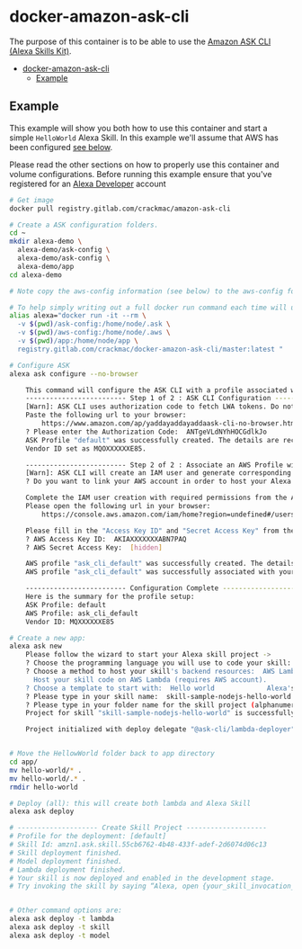 # docker-amazon-ask-cli

The purpose of this container is to be able to use the [Amazon ASK CLI (Alexa Skills Kit)](https://developer.amazon.com/docs/smapi/ask-cli-intro.html#alexa-skills-kit-command-line-interface-ask-cli).

<!-- TOC -->

- [docker-amazon-ask-cli](#docker-amazon-ask-cli)
  - [Example](#example)

<!-- /TOC -->

## Example

This example will show you both how to use this container and start a simple `HelloWorld` Alexa Skill. In this example we'll assume that AWS has been configured [see below](#aws-config-optional). 

Please read the other sections on how to properly use this container and volume configurations. Before running this example ensure that you've registered for an [Alexa Developer](https://developer.amazon.com/alexa) account


```bash
# Get image
docker pull registry.gitlab.com/crackmac/amazon-ask-cli

# Create a ASK configuration folders.
cd ~
mkdir alexa-demo \
  alexa-demo/ask-config \
  alexa-demo/ask-config \
  alexa-demo/app
cd alexa-demo

# Note copy the aws-config information (see below) to the aws-config folder

# To help simply writing out a full docker run command each time will use an alias
alias alexa="docker run -it --rm \
  -v $(pwd)/ask-config:/home/node/.ask \
  -v $(pwd)/aws-config:/home/node/.aws \
  -v $(pwd)/app:/home/node/app \
  registry.gitlab.com/crackmac/docker-amazon-ask-cli/master:latest "

# Configure ASK
alexa ask configure --no-browser

    This command will configure the ASK CLI with a profile associated with your Amazon developer credentials.
    ------------------------- Step 1 of 2 : ASK CLI Configuration -------------------------
    [Warn]: ASK CLI uses authorization code to fetch LWA tokens. Do not share neither your authorization code nor access tokens.
    Paste the following url to your browser:
        https://www.amazon.com/ap/yaddayaddayaddaask-cli-no-browser.html
    ? Please enter the Authorization Code:  ANTgeVLdNYhHOCGdlkJo
    ASK Profile "default" was successfully created. The details are recorded in ask-cli config file (.ask/cli_config) located at your **HOME** folder.
    Vendor ID set as MQOXXXXXXE85.

    ------------------------- Step 2 of 2 : Associate an AWS Profile with ASK CLI -------------------------
    [Warn]: ASK CLI will create an IAM user and generate corresponding access key id and secret access key. Do not share neither of them.
    ? Do you want to link your AWS account in order to host your Alexa skills? Yes

    Complete the IAM user creation with required permissions from the AWS console, then come back to the terminal.
    Please open the following url in your browser:
        https://console.aws.amazon.com/iam/home?region=undefined#/users$new?accessKey=true&step=review&userNames=ask-cli-askclidefault&permissionTXXXXXXy%2FAWSLambdaFullAccess

    Please fill in the "Access Key ID" and "Secret Access Key" from the IAM user creation final page.
    ? AWS Access Key ID:  AKIAXXXXXXXABN7PAQ
    ? AWS Secret Access Key:  [hidden]

    AWS profile "ask_cli_default" was successfully created. The details are recorded in aws credentials file (.aws/credentials) located at your **HOME** folder.
    AWS profile "ask_cli_default" was successfully associated with your ASK profile "default".

    ------------------------- Configuration Complete -------------------------
    Here is the summary for the profile setup: 
    ASK Profile: default
    AWS Profile: ask_cli_default
    Vendor ID: MQXXXXXXE85

# Create a new app:
alexa ask new 
    Please follow the wizard to start your Alexa skill project ->
    ? Choose the programming language you will use to code your skill:  NodeJS
    ? Choose a method to host your skill's backend resources:  AWS Lambda
      Host your skill code on AWS Lambda (requires AWS account).
    ? Choose a template to start with:  Hello world             Alexa's hello world skill to send the greetings to the world!
    ? Please type in your skill name:  skill-sample-nodejs-hello-world
    ? Please type in your folder name for the skill project (alphanumeric):  app
    Project for skill "skill-sample-nodejs-hello-world" is successfully created at /home/node/app/app

    Project initialized with deploy delegate "@ask-cli/lambda-deployer" successfully.


# Move the HellowWorld folder back to app directory
cd app/
mv hello-world/* .
mv hello-world/.* .
rmdir hello-world

# Deploy (all): this will create both lambda and Alexa Skill
alexa ask deploy

# -------------------- Create Skill Project --------------------
# Profile for the deployment: [default]
# Skill Id: amzn1.ask.skill.55cb6762-4b48-433f-adef-2d6074d06c13
# Skill deployment finished.
# Model deployment finished.
# Lambda deployment finished.
# Your skill is now deployed and enabled in the development stage.
# Try invoking the skill by saying “Alexa, open {your_skill_invocation_name}” or simulate an invocation via the `ask simulate` command.


# Other command options are:
alexa ask deploy -t lambda
alexa ask deploy -t skill
alexa ask deploy -t model
